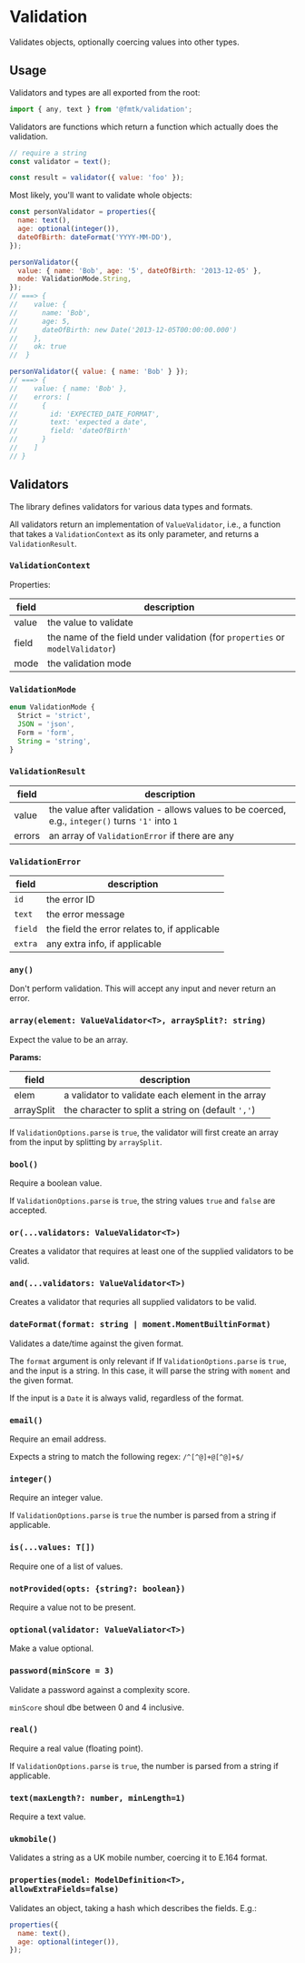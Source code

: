 # Validation

Validates objects, optionally coercing values into other types.

## Usage

Validators and types are all exported from the root:

```js
import { any, text } from '@fmtk/validation';
```

Validators are functions which return a function which actually does the validation.

```js
// require a string
const validator = text();

const result = validator({ value: 'foo' });
```

Most likely, you'll want to validate whole objects:

```js
const personValidator = properties({
  name: text(),
  age: optional(integer()),
  dateOfBirth: dateFormat('YYYY-MM-DD'),
});

personValidator({
  value: { name: 'Bob', age: '5', dateOfBirth: '2013-12-05' },
  mode: ValidationMode.String,
});
// ===> {
//    value: {
//      name: 'Bob',
//      age: 5,
//      dateOfBirth: new Date('2013-12-05T00:00:00.000')
//    },
//    ok: true
//  }

personValidator({ value: { name: 'Bob' } });
// ===> {
//    value: { name: 'Bob' },
//    errors: [
//      {
//        id: 'EXPECTED_DATE_FORMAT',
//        text: 'expected a date',
//        field: 'dateOfBirth'
//      }
//    ]
// }
```

## Validators

The library defines validators for various data types and formats.

All validators return an implementation of `ValueValidator`, i.e., a function
that takes a `ValidationContext` as its only parameter, and returns a `ValidationResult`.

### `ValidationContext`

Properties:

| field | description                                                                   |
| ----- | ----------------------------------------------------------------------------- |
| value | the value to validate                                                         |
| field | the name of the field under validation (for `properties` or `modelValidator`) |
| mode  | the validation mode                                                           |

### `ValidationMode`

```typescript
enum ValidationMode {
  Strict = 'strict',
  JSON = 'json',
  Form = 'form',
  String = 'string',
}
```

### `ValidationResult`

| field  | description                                                                                      |
| ------ | ------------------------------------------------------------------------------------------------ |
| value  | the value after validation - allows values to be coerced, e.g., `integer()` turns `'1'` into `1` |
| errors | an array of `ValidationError` if there are any                                                   |

### `ValidationError`

| field   | description                                   |
| ------- | --------------------------------------------- |
| `id`    | the error ID                                  |
| `text`  | the error message                             |
| `field` | the field the error relates to, if applicable |
| `extra` | any extra info, if applicable                 |

### `any()`

Don't perform validation. This will accept any input and never return an error.

### `array(element: ValueValidator<T>, arraySplit?: string)`

Expect the value to be an array.

**Params:**

| field      | description                                        |
| ---------- | -------------------------------------------------- |
| elem       | a validator to validate each element in the array  |
| arraySplit | the character to split a string on (default `','`) |

If `ValidationOptions.parse` is `true`, the validator will first create an array from the input by splitting by `arraySplit`.

### `bool()`

Require a boolean value.

If `ValidationOptions.parse` is `true`, the string values `true` and `false` are accepted.

### `or(...validators: ValueValidator<T>)`

Creates a validator that requires at least one of the supplied validators to be valid.

### `and(...validators: ValueValidator<T>)`

Creates a validator that requries all supplied validators to be valid.

### `dateFormat(format: string | moment.MomentBuiltinFormat)`

Validates a date/time against the given format.

The `format` argument is only relevant if If `ValidationOptions.parse` is `true`, and the input is a string. In this case, it will parse the string with `moment` and the given format.

If the input is a `Date` it is always valid, regardless of the format.

### `email()`

Require an email address.

Expects a string to match the following regex: `/^[^@]+@[^@]+$/`

### `integer()`

Require an integer value.

If `ValidationOptions.parse` is `true` the number is parsed from a string if applicable.

### `is(...values: T[])`

Require one of a list of values.

### `notProvided(opts: {string?: boolean})`

Require a value not to be present.

### `optional(validator: ValueValiator<T>)`

Make a value optional.

### `password(minScore = 3)`

Validate a password against a complexity score.

`minScore` shoul dbe between 0 and 4 inclusive.

### `real()`

Require a real value (floating point).

If `ValidationOptions.parse` is `true`, the number is parsed from a string if applicable.

### `text(maxLength?: number, minLength=1)`

Require a text value.

### `ukmobile()`

Validates a string as a UK mobile number, coercing it to E.164 format.

### `properties(model: ModelDefinition<T>, allowExtraFields=false)`

Validates an object, taking a hash which describes the fields. E.g.:

```js
properties({
  name: text(),
  age: optional(integer()),
});
```

